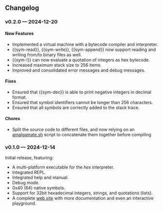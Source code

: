 <article>    <h2>Changelog</h2>    <h3>v0.2.0 &mdash; 2024-12-20</h3><h4>New Features</h4><ul>    <li>Implemented a virtual machine with a bytecode compiler and interpreter.</li>    <li>{{sym-read}}, {{sym-write}}, {{sym-append}} now support reading and writing from/to binary files as well.</li>    <li>{{sym-!}} can now evaluate a quotation of integers as hex bytecode.</li>    <li>Increased maximum stack size to 256 items.</li>    <li>Improved and consolidated error messages and debug messages.</li></ul><h4>Fixes</h4><ul>    <li>Ensured that {{sym-dec}} is able to print negative integers in decimal format.</li>    <li>Ensured that symbol identifiers cannot be longer than 256 characters.</li>    <li>Ensured that all symbols are correctly added to the stack trace.</li></ul><h4>Chores</h4><ul>    <li>Split the source code to different files, and now relying on an <a            href="https://github.com/h3rald/hex/blob/master/scripts/amalgamate.sh">amalgamate.sh</a> script to        concatenate them together before compiling</li></ul><h3>v0.1.0 &mdash; 2024-12-14</h3><p>Initial release, featuring:</p><ul>    <li>A multi-platform executable for the <em>hex</em> interpreter.</li>    <li>Integrated REPL.</li>    <li>Integrated help and manual.</li>    <li>Debug mode.</li>    <li>0x40 (64) native symbols.</li>    <li>Support for 32bit hexadecimal integers, strings, and quotations (lists).</li>    <li>A complete <a href="https://hex.2c.fyi">web site</a> with more documentation and even an interactive playground.    </li></ul></article>